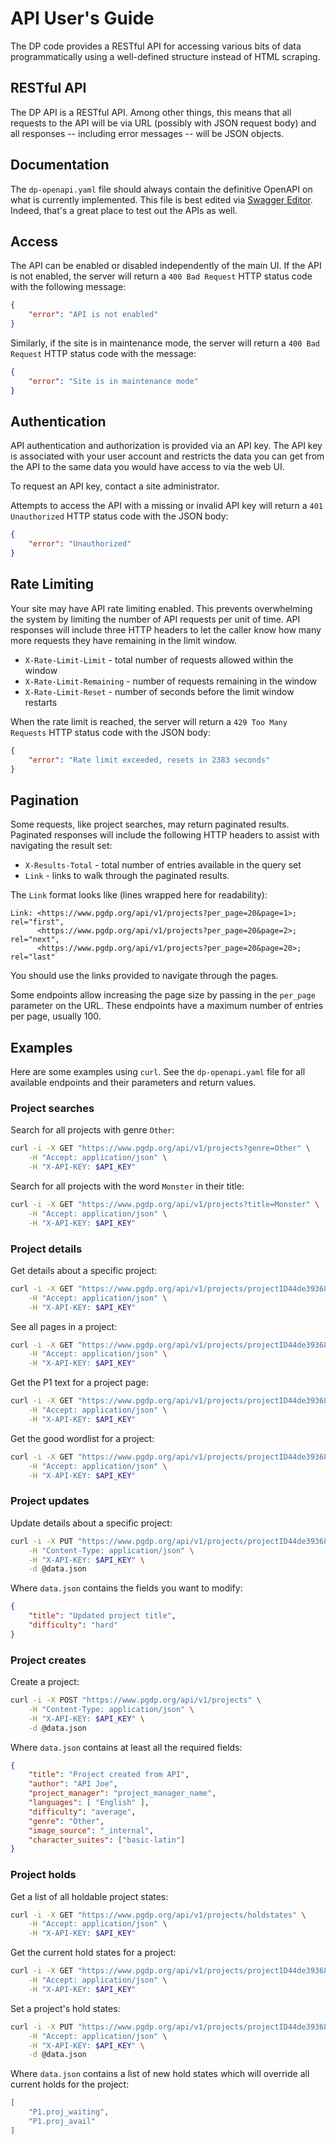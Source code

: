 # API User's Guide

The DP code provides a RESTful API for accessing various bits of data
programmatically using a well-defined structure instead of HTML scraping.

## RESTful API

The DP API is a RESTful API. Among other things, this means that all requests
to the API will be via URL (possibly with JSON request body) and all responses
-- including error messages -- will be JSON objects.

## Documentation

The `dp-openapi.yaml` file should always contain the definitive OpenAPI on what
is currently implemented. This file is best edited via
[Swagger Editor](https://editor.swagger.io/). Indeed, that's a great place
to test out the APIs as well.

## Access

The API can be enabled or disabled independently of the main UI. If the API is
not enabled, the server will return a `400 Bad Request` HTTP status code with
the following message:

```json
{
    "error": "API is not enabled"
}
```

Similarly, if the site is in maintenance mode, the server will return a
`400 Bad Request` HTTP status code with the message:

```json
{
    "error": "Site is in maintenance mode"
}
```

## Authentication

API authentication and authorization is provided via an API key. The API key
is associated with your user account and restricts the data you can get from
the API to the same data you would have access to via the web UI.

To request an API key, contact a site administrator.

Attempts to access the API with a missing or invalid API key will return a
`401 Unauthorized` HTTP status code with the JSON body:

```json
{
    "error": "Unauthorized"
}
```

## Rate Limiting

Your site may have API rate limiting enabled. This prevents overwhelming the
system by limiting the number of API requests per unit of time. API responses
will include three HTTP headers to let the caller know how many more requests
they have remaining in the limit window.

* `X-Rate-Limit-Limit` - total number of requests allowed within the window
* `X-Rate-Limit-Remaining` - number of requests remaining in the window
* `X-Rate-Limit-Reset` - number of seconds before the limit window restarts

When the rate limit is reached, the server will return a `429 Too Many Requests`
HTTP status code with the JSON body:

```json
{
    "error": "Rate limit exceeded, resets in 2383 seconds"
}
```

## Pagination

Some requests, like project searches, may return paginated results. Paginated
responses will include the following HTTP headers to assist with navigating the
result set:

* `X-Results-Total` - total number of entries available in the query set
* `Link` - links to walk through the paginated results.

The `Link` format looks like (lines wrapped here for readability):
```
Link: <https://www.pgdp.org/api/v1/projects?per_page=20&page=1>; rel="first",
      <https://www.pgdp.org/api/v1/projects?per_page=20&page=2>; rel="next",
      <https://www.pgdp.org/api/v1/projects?per_page=20&page=20>; rel="last"
```

You should use the links provided to navigate through the pages.

Some endpoints allow increasing the page size by passing in the `per_page`
parameter on the URL. These endpoints have a maximum number of entries per page,
usually 100.

## Examples

Here are some examples using `curl`. See the `dp-openapi.yaml` file for all
available endpoints and their parameters and return values.

### Project searches

Search for all projects with genre `Other`:

```bash
curl -i -X GET "https://www.pgdp.org/api/v1/projects?genre=Other" \
    -H "Accept: application/json" \
    -H "X-API-KEY: $API_KEY"
```

Search for all projects with the word `Monster` in their title:

```bash
curl -i -X GET "https://www.pgdp.org/api/v1/projects?title=Monster" \
    -H "Accept: application/json" \
    -H "X-API-KEY: $API_KEY"
```

### Project details

Get details about a specific project:

```bash
curl -i -X GET "https://www.pgdp.org/api/v1/projects/projectID44de3936807f1" \
    -H "Accept: application/json" \
    -H "X-API-KEY: $API_KEY"
```

See all pages in a project:

```bash
curl -i -X GET "https://www.pgdp.org/api/v1/projects/projectID44de3936807f1/pages" \
    -H "Accept: application/json" \
    -H "X-API-KEY: $API_KEY"
```

Get the P1 text for a project page:

```bash
curl -i -X GET "https://www.pgdp.org/api/v1/projects/projectID44de3936807f1/pages/001.png/pagerounds/P1" \
    -H "Accept: application/json" \
    -H "X-API-KEY: $API_KEY"
```

Get the good wordlist for a project:

```bash
curl -i -X GET "https://www.pgdp.org/api/v1/projects/projectID44de3936807f1/wordlists/good" \
    -H "Accept: application/json" \
    -H "X-API-KEY: $API_KEY"
```

### Project updates

Update details about a specific project:
```bash
curl -i -X PUT "https://www.pgdp.org/api/v1/projects/projectID44de3936807f1" \
    -H "Content-Type: application/json" \
    -H "X-API-KEY: $API_KEY" \
    -d @data.json
```

Where `data.json` contains the fields you want to modify:
```json
{
    "title": "Updated project title",
    "difficulty": "hard"
}
```

### Project creates

Create a project:
```bash
curl -i -X POST "https://www.pgdp.org/api/v1/projects" \
    -H "Content-Type: application/json" \
    -H "X-API-KEY: $API_KEY" \
    -d @data.json
```

Where `data.json` contains at least all the required fields:
```json
{
    "title": "Project created from API",
    "author": "API Joe",
    "project_manager": "project_manager_name",
    "languages": [ "English" ],
    "difficulty": "average",
    "genre": "Other",
    "image_source": "_internal",
    "character_suites": ["basic-latin"]
}
```

### Project holds

Get a list of all holdable project states:
```bash
curl -i -X GET "https://www.pgdp.org/api/v1/projects/holdstates" \
    -H "Accept: application/json" \
    -H "X-API-KEY: $API_KEY"
```

Get the current hold states for a project:
```bash
curl -i -X GET "https://www.pgdp.org/api/v1/projects/projectID44de3936807f1/holdstates" \
    -H "Accept: application/json" \
    -H "X-API-KEY: $API_KEY"
```

Set a project's hold states:
```bash
curl -i -X PUT "https://www.pgdp.org/api/v1/projects/projectID44de3936807f1/holdstates" \
    -H "Accept: application/json" \
    -H "X-API-KEY: $API_KEY" \
    -d @data.json
```

Where `data.json` contains a list of new hold states which will override all
current holds for the project:
```json
[
    "P1.proj_waiting",
    "P1.proj_avail"
]
```